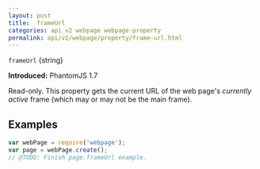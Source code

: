 ```yaml
---
layout: post
title:  frameUrl
categories: api_v2 webpage webpage-property
permalink: api/v2/webpage/property/frame-url.html
---
```


`frameUrl` {string}

**Introduced:** PhantomJS 1.7

Read-only. This property gets the current URL of the web page's _currently active_ frame (which may or may not be the main frame).

## Examples

```javascript
var webPage = require('webpage');
var page = webPage.create();
// @TODO: Finish page.frameUrl example.
```








